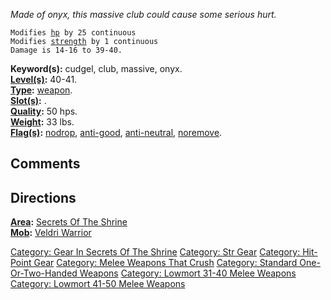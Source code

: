 *Made of onyx, this massive club could cause some serious hurt.*

`Modifies `[`hp`](Hit_Points.md "wikilink")` by 25 continuous`  
`Modifies `[`strength`](Strength.md "wikilink")` by 1 continuous`  
`Damage is 14-16 to 39-40.`

**Keyword(s):** cudgel, club, massive, onyx.  
**[Level(s)](Object_Level.md "wikilink"):** 40-41.  
**[Type](:Category:_Object_Types.md "wikilink"):**
[weapon](:Category:_Weapons.md "wikilink").  
**[Slot(s)](Object_Slots.md "wikilink"):** <wielded>.  
**[Quality](Object_Quality.md "wikilink"):** 50 hps.  
**[Weight](Object_Weight.md "wikilink"):** 33 lbs.  
**[Flag(s)](:Category:_Object_Flags.md "wikilink"):**
[nodrop](Nodrop_Flag.md "wikilink"),
[anti-good](Anti-Good_Flag.md "wikilink"),
[anti-neutral](Anti-Neutral_Flag.md "wikilink"),
[noremove](Noremove_Flag.md "wikilink").  

## Comments

## Directions

**[Area](:Category:Areas.md "wikilink"):** [Secrets Of The
Shrine](:Category:Secrets_Of_The_Shrine.md "wikilink")  
**[Mob](:Category:Mobs.md "wikilink"):** [Veldri
Warrior](Veldri_Warrior "wikilink")

[Category: Gear In Secrets Of The
Shrine](Category:_Gear_In_Secrets_Of_The_Shrine "wikilink") [Category:
Str Gear](Category:_Str_Gear "wikilink") [Category: Hit-Point
Gear](Category:_Hit-Point_Gear "wikilink") [Category: Melee Weapons That
Crush](Category:_Melee_Weapons_That_Crush "wikilink") [Category:
Standard One-Or-Two-Handed
Weapons](Category:_Standard_One-Or-Two-Handed_Weapons "wikilink")
[Category: Lowmort 31-40 Melee
Weapons](Category:_Lowmort_31-40_Melee_Weapons "wikilink") [Category:
Lowmort 41-50 Melee
Weapons](Category:_Lowmort_41-50_Melee_Weapons "wikilink")

